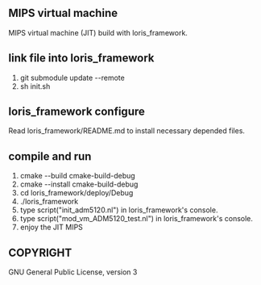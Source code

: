 ## MIPS virtual machine 
MIPS virtual machine (JIT) build with loris_framework.

## link file into loris_framework
1. git submodule update --remote
2. sh init.sh

## loris_framework configure 
Read loris_framework/README.md to install necessary depended files. 

## compile and run
1. cmake --build cmake-build-debug
2. cmake --install cmake-build-debug
3. cd loris_framework/deploy/Debug
4. ./loris_framework
5. type script("init_adm5120.nl") in loris_framework's console. 
6. type script("mod_vm_ADM5120_test.nl") in loris_framework's console.
7. enjoy the JIT MIPS 

## COPYRIGHT
GNU General Public License, version 3


